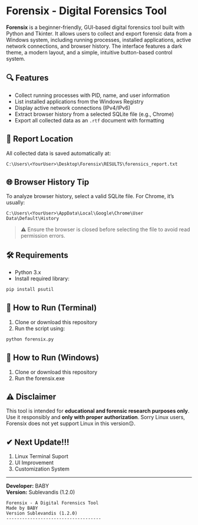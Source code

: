 # Forensix - Digital Forensics Tool

**Forensix** is a beginner-friendly, GUI-based digital forensics tool built with Python and Tkinter. It allows users to collect and export forensic data from a Windows system, including running processes, installed applications, active network connections, and browser history. The interface features a dark theme, a modern layout, and a simple, intuitive button-based control system.

## 🔍 Features

- Collect running processes with PID, name, and user information  
- List installed applications from the Windows Registry  
- Display active network connections (IPv4/IPv6)  
- Extract browser history from a selected SQLite file (e.g., Chrome)  
- Export all collected data as an `.rtf` document with formatting

## 📂 Report Location

All collected data is saved automatically at:

```
C:\Users\<YourUser>\Desktop\Forensix\RESULTS\forensics_report.txt
```

## 🌐 Browser History Tip

To analyze browser history, select a valid SQLite file. For Chrome, it’s usually:

```
C:\Users\<YourUser>\AppData\Local\Google\Chrome\User Data\Default\History
```

> ⚠ Ensure the browser is closed before selecting the file to avoid read permission errors.

## 🛠 Requirements

- Python 3.x  
- Install required library:

```bash
pip install psutil
```

## 🚀 How to Run (Terminal)

1. Clone or download this repository  
2. Run the script using:

```bash
python forensix.py
```

## 🚀 How to Run (Windows)

1. Clone or download this repository  
2. Run the forensix.exe


## ⚠ Disclaimer

This tool is intended for **educational and forensic research purposes only**.  
Use it responsibly and **only with proper authorization**.
Sorry Linux users, Forensix does not yet support Linux in this version😔.

## ✔ Next Update!!!
1. Linux Terminal Suport
2. UI Improvement
3. Customization System
---

**Developer:** BABY  
**Version:** Sublevandis (1.2.0)  

```
Forensix - A Digital Forensics Tool
Made by BABY
Version Sublevandis (1.2.0)
------------------------------------
```
